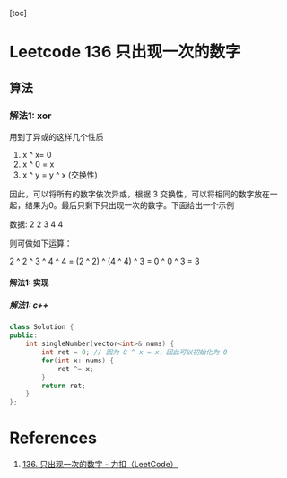 [toc]

# Leetcode 136 只出现一次的数字

## 算法

### 解法1: xor

用到了异或的这样几个性质

1. x ^ x= 0
2. x ^ 0 = x
3. x ^ y = y ^ x (交换性)

因此，可以将所有的数字依次异或，根据 3 交换性，可以将相同的数字放在一起，结果为0。最后只剩下只出现一次的数字。下面给出一个示例

数据: 2 2 3 4 4

则可做如下运算：

2 ^ 2 ^ 3 ^ 4 ^ 4 = (2 ^ 2) ^ (4 ^ 4) ^ 3  = 0 ^ 0 ^ 3 = 3

#### 解法1: 实现

##### 解法1: c++

```cpp
class Solution {
public:
    int singleNumber(vector<int>& nums) {
        int ret = 0; // 因为 0 ^ x = x，因此可以初始化为 0 
        for(int x: nums) {
            ret ^= x;
        }
        return ret;
    }
};
```

# References
1. [136. 只出现一次的数字 - 力扣（LeetCode）](https://leetcode-cn.com/problems/single-number/)